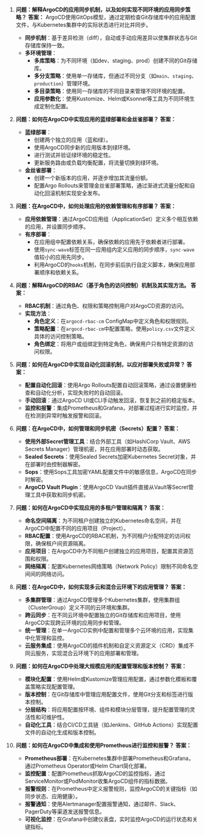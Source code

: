 1. **问题：解释ArgoCD的应用同步机制，以及如何实现不同环境的应用同步策略？**
   **答案：**
   ArgoCD使用GitOps模型，通过定期检查Git存储库中的应用配置文件，与Kubernetes集群中的实际状态进行对比并同步。
   - **同步机制**：基于差异检测（diff），自动或手动应用差异以使集群状态与Git存储库保持一致。
   - **多环境管理**：
     - **多库策略**：为不同环境（如dev、staging、prod）创建不同的Git存储库。
     - **多分支策略**：使用单一存储库，但通过不同分支（如`main`、`staging`、`production`）管理环境。
     - **多目录策略**：使用同一存储库的不同目录来管理不同环境的配置。
     - **应用参数化**：使用Kustomize、Helm或Ksonnet等工具为不同环境生成定制化配置。

2. **问题：如何在ArgoCD中实现应用的蓝绿部署和金丝雀部署？**
   **答案：**
   - **蓝绿部署**：
     - 创建两个独立的应用（蓝和绿）。
     - 使用ArgoCD同步新的应用版本到绿环境。
     - 进行测试并验证绿环境的稳定性。
     - 更新服务路由或负载均衡配置，将流量切换到绿环境。
   - **金丝雀部署**：
     - 创建一个新版本的应用，并逐步增加其流量份额。
     - 配置Argo Rollouts来管理金丝雀部署策略，通过渐进式流量分配和自动化回滚机制实现安全发布。

3. **问题：在ArgoCD中，如何处理应用的依赖管理和有序部署？**
   **答案：**
   - **应用依赖管理**：通过ArgoCD应用组（ApplicationSet）定义多个相互依赖的应用，并设置同步顺序。
   - **有序部署**：
     - 在应用组中配置依赖关系，确保依赖的应用先于依赖者进行部署。
     - 使用`sync-wave`标签在同一应用组内定义应用的同步顺序，`sync-wave`值较小的应用先同步。
     - 利用ArgoCD的`hooks`机制，在同步前后执行自定义脚本，确保应用部署顺序和依赖关系。

4. **问题：解释ArgoCD的RBAC（基于角色的访问控制）机制及其实现方法。**
   **答案：**
   - **RBAC机制**：通过角色、权限和策略控制用户对ArgoCD资源的访问。
   - **实现方法**：
     - **角色定义**：在`argocd-rbac-cm` ConfigMap中定义角色和权限规则。
     - **策略配置**：在`argocd-rbac-cm`中配置策略，使用`policy.csv`文件定义具体的访问控制策略。
     - **角色绑定**：将用户或组绑定到特定角色，确保用户只有特定资源的访问权限。

5. **问题：如何在ArgoCD中实现自动化回滚机制，以应对部署失败或异常？**
   **答案：**
   - **配置自动化回滚**：使用Argo Rollouts配置自动回滚策略，通过设置健康检查和自动化分析，实现失败时的自动回滚。
   - **手动回滚**：通过ArgoCD UI或CLI手动触发回滚，恢复到之前的稳定版本。
   - **监控和报警**：集成Prometheus和Grafana，对部署过程进行实时监控，并在检测到异常时触发报警和回滚。

6. **问题：在ArgoCD中，如何管理和同步机密（Secrets）配置？**
   **答案：**
   - **使用外部Secret管理工具**：结合外部工具（如HashiCorp Vault、AWS Secrets Manager）管理机密，并在应用部署时动态获取。
   - **Sealed Secrets**：使用Sealed Secrets加密Kubernetes Secret对象，并在部署时由控制器解密。
   - **Sops**：使用Sops工具加密YAML配置文件中的敏感信息，ArgoCD在同步时解密。
   - **ArgoCD Vault Plugin**：使用ArgoCD Vault插件直接从Vault等Secret管理工具中获取和同步机密。

7. **问题：如何在ArgoCD中实现应用的多租户管理和隔离？**
   **答案：**
   - **命名空间隔离**：为不同租户创建独立的Kubernetes命名空间，并在ArgoCD中配置不同的应用项目（Project）。
   - **RBAC配置**：使用ArgoCD的RBAC机制，为不同租户分配特定的访问权限，确保租户间资源隔离。
   - **应用项目**：在ArgoCD中为不同租户创建独立的应用项目，配置其资源范围和权限。
   - **网络隔离**：配置Kubernetes网络策略（Network Policy）限制不同命名空间间的网络访问。

8. **问题：在ArgoCD中，如何实现多云和混合云环境下的应用管理？**
   **答案：**
   - **多集群管理**：通过ArgoCD管理多个Kubernetes集群，使用集群组（ClusterGroup）定义不同的云环境和集群。
   - **跨云同步**：在不同云环境中配置独立的Git存储库和应用项目，使用ArgoCD实现跨云环境的应用同步和管理。
   - **统一管理**：在单一ArgoCD实例中配置和管理多个云环境的应用，实现集中化管理和监控。
   - **云服务集成**：使用ArgoCD的插件机制和自定义资源定义（CRD）集成不同云服务，实现混合云环境下的应用部署和管理。

9. **问题：如何在ArgoCD中处理大规模应用的配置管理和版本控制？**
   **答案：**
   - **模块化配置**：使用Helm或Kustomize管理应用配置，通过参数化模板和覆盖策略实现配置管理。
   - **版本控制**：在Git存储库中管理应用配置文件，使用Git分支和标签进行版本控制。
   - **分层结构**：将应用配置按环境、组件和模块分层管理，提升配置管理的灵活性和可维护性。
   - **自动化工具**：结合CI/CD工具链（如Jenkins、GitHub Actions）实现配置文件的自动化生成和版本控制。

10. **问题：如何在ArgoCD中集成和使用Prometheus进行监控和报警？**
    **答案：**
    - **Prometheus部署**：在Kubernetes集群中部署Prometheus和Grafana，通过Prometheus Operator或Helm Chart简化部署。
    - **监控配置**：配置Prometheus抓取ArgoCD的监控指标，通过ServiceMonitor或PodMonitor收集ArgoCD组件的指标数据。
    - **报警规则**：在Prometheus中定义报警规则，监控ArgoCD的关键指标（如同步状态、应用健康）。
    - **报警通知**：使用Alertmanager配置报警通知，通过邮件、Slack、PagerDuty等渠道发送报警信息。
    - **可视化监控**：在Grafana中创建仪表盘，实时监控ArgoCD的运行状态和关键指标。
